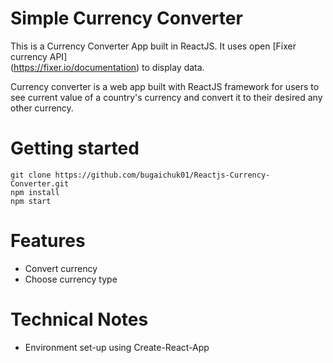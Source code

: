 # Simple Currency Converter

This is a Currency Converter App built in ReactJS. It uses open [Fixer currency API] \
(https://fixer.io/documentation) to display data.

Currency converter is a web app built with ReactJS framework for users to see current value of a country's currency and convert it to their desired any other currency.

# Getting started
```
git clone https://github.com/bugaichuk01/Reactjs-Currency-Converter.git
npm install
npm start
```

# Features

- Convert currency
- Choose currency type

# Technical Notes
- Environment set-up using Create-React-App
